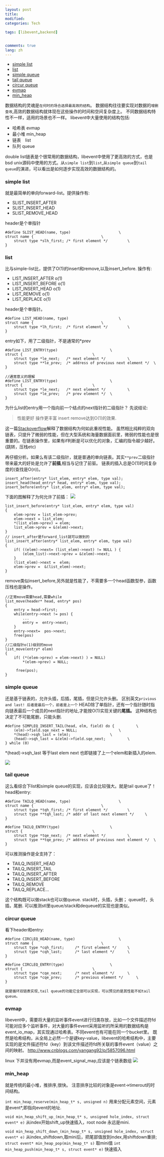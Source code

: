 ```yaml
---
layout: post
title:
modified:
categories: Tech
 
tags: [libevent,backend]

  
comments: true
lang: zh
---
```

<!-- TOC -->

- [simple list](#simple-list)
- [list](#list)
- [simple queue](#simple-queue)
- [tail queue](#tail-queue)
- [circur queue](#circur-queue)
- [evmap](#evmap)
- [min_heap](#min_heap)

<!-- /TOC -->

数据结构的灵魂是`在何时的场合选择最高效的结构`。
数据结构往往要实现对数据的`增删查改`,高效的数据结构就体现在这些操作的时间和空间复杂度上。
不同数据结构特性不一样，适用的场景也不一样。
libevent中大量使用的结构包括:
* 哈希表 evmap
* 最小堆 min_heap
* 链表　list
* 队列 queue

double list链表是个很常用的数据结构，libevent中使用了更高效的方式，也是bsd unix源码中使用的方式。从`simple list`到`list`,从`simple queue`到`tail queue`的演进，可以看出是如何逐步实现高效的数据结构的。　

### simple list
就是最简单的单向forward-list。提供操作有:
* SLIST_INSERT_AFTER
* SLIST_INSERT_HEAD
* SLIST_REMOVE_HEAD

header是个单指针
```
#define SLIST_HEAD(name, type)						\
struct name {								\
	struct type *slh_first;	/* first element */			\
}
```

### list

比与simple-list比，提供了O(1)的insert和remove,以及insert_before.
操作有:
* LIST_INSERT_AFTER o(1)
* LIST_INSERT_BEFORE o(1)
* LIST_INSERT_HEAD o(1)
* LIST_REMOVE o(1)
* LIST_REPLACE o(1)

header是个单指针。
```
#define LIST_HEAD(name, type)						\
struct name {								\
	struct type *lh_first;	/* first element */			\
}
```
entry如下，用了二级指针，不是通常的*prev
```
#define LIST_ENTRY(type)						\
struct {								\
	struct type *le_next;	/* next element */			\
	struct type **le_prev;	/* address of previous next element */	\
}

//通常意义的理解
#define LIST_ENTRY(type)						\
struct {								\
	struct type *le_next;	/* next element */			\
	struct type *le_prev;	/* prev element */	\
}
```
为什么list的entry用一个指向前一个结点的next指针的二级指针？
先说结论:
>性能更好 操作更丰富
>insert remove达到O(1)的效果.

这一篇[Stackoverflow][ref1]解释了数据结构为何如此重视性能。
虽然相比纯粹的双向链表，只提升了微弱的性能，但在大型系统和海量数据面前里，微弱的性能也是很重要的。在链表操作里，如果有if判断是可以优化的对象，汇编的指令越少越好。(跳转，压栈etc)

再仔细分析。如果么有该二级指针，就是普通的单向链表。其实`**prev`二级指针带来最大的好处是允许了**前插**,相当与记住了前驱。 链表的插入总是O(1)时间复杂度的(查找是O(n))。
```
insert_after(entry* list_elem, entry* elem, type val);
insert_head(head_entry* head, entry* elem, type val);
insert_before(entry* list_elem, entry* elem, type val);
```
下面的图解释了为何允许了前插：
![]( http://osvo72tet.bkt.clouddn.com/list.png)
```
list_insert_before(entry* list_elem, entry* elem, type val)
{
    elem->prev = list_elem->prev;
	elem->next = list_elem;
    *(list_elem->prev) = elem;
    list_elem->prev = &(elem)->next;
}
// insert_after是forward_list就可以做到的
list_insert_after(entry* list_elem, entry* elem, type val)
{
	if( ((elem)->next= (list_elem)->next) != NULL ) {
    	(elem_list)->next->prev = &(elem)->next;
    }
    (list_elem)->next =  elem;
    elem->prev =  &(list_elem)->next;
}
```
remove类似insert_before,另外就是性能了，不需要多一个head函数型参，函数压栈也是操作。
```
//正常move需要head,需要while
list_move(header* head, entry* pos)
{
	entry = head->first;
	while(entry->next != pos) {
    	...
        entry =  entry->next;
    }
    entry->next=  pos->next;
    free(pos)
}
//二级指针o(1)级别的move
list_move(entry* elem)
{
	if( (*(elem->prev) = elem->next) ) = NULL)
    	*(elem->prev) = NULL;
      
     free(pos);
}
```

### simple queue
还是基于链表的，允许头插，后插，尾插，但是只允许头删。
区别英文`privious and last! 后者是最后一个，前者是上一个`
HEAD除了单指针，还有一个指针随时指向链表最后一个成员的next指针的地址,才能按O(1)实现关键的**尾插。**
这种结构也决定了不可能尾删，只能头删.
```
#define SIMPLEQ_INSERT_TAIL(head, elm, field) do {			\
	(elm)->field.sqe_next = NULL;					\
	*(head)->sqh_last = (elm);					\
	(head)->sqh_last = &(elm)->field.sqe_next;			\
} while (0)
```
*(head)->sqh_last 等于last elem next 也即链接了上一个elem和新插入的elem.

![]( http://osvo72tet.bkt.clouddn.com/simple_queue.png)
### tail queue
这么看综合下list和simple queue的实现，应该会比较强大。就是tail queue了！
head和entry:
```
#define TAILQ_HEAD(name, type)						\
struct name {								\
	struct type *tqh_first;	/* first element */			\
	struct type **tqh_last;	/* addr of last next element */		\
}

#define TAILQ_ENTRY(type)						\
struct {								\
	struct type *tqe_next;	/* next element */			\
	struct type **tqe_prev;	/* address of previous next element */	\
}
```
可以推测操作是全支持了：
* TAILQ_INSERT_HEAD
* TAILQ_INSERT_TAIL
* TAILQ_INSERT_AFTER
* TAILQ_INSERT_BEFORE
* TAILQ_REMOVE
* TAILQ_REPLACE...

这个结构既可以做stack也可以做queue.
stack时，头插，头删；
queue时，头插，尾删.
可以推测stl里queue/stack和dequeue的实现也是类似。

### circur queue
看下header和entry:
```
#define CIRCLEQ_HEAD(name, type)					\
struct name {								\
	struct type *cqh_first;		/* first element */		\
	struct type *cqh_last;		/* last element */		\
}

#define CIRCLEQ_ENTRY(type)						\
struct {								\
	struct type *cqe_next;		/* next element */		\
	struct type *cqe_prev;		/* previous element */		\
}

就是循环双链表实现,tail queue的功能它全部可以实现，可以预见的是其性能不如tail queue。
```

### evmap
libevent中，需要将大量的监听事件event进行归类存放，比如一个文件描述符fd可能对应多个监听事件，对大量的事件event采用监听的所采用的数据结构是event_io_map，其实现通过哈希表。不同event也有可能在同一个bucket里。
既然是哈希结构，从全局上必然一个是键key-value，libevent的哈希结构中，主要实现的是文件描述符fd（key）到该文件描述符fd所关联的事件event（value）之间的映射。
http://www.cnblogs.com/yangang92/p/5857096.html

linux 下并没有用evmap,而是event_signal_map,应该是个链表数组
![]( http://osvo72tet.bkt.clouddn.com/20170809-114233.png)

### min_heap
就是传统的最小堆，推排序,很快。
注意排序比较的对象是event->timerout的时间结构。

`int min_heap_reserve(min_heap_t* s, unsigned n)`
用来分配元素空间，元素是event*,即指向event的地址.

`void min_heap_shift_up_(min_heap_t* s, unsigned hole_index, struct event* e)` 
从index开始shift_up快速插入，root node 永远是mini.

`void min_heap_shift_down_(min_heap_t* s, unsigned hole_index, struct event* e)`
从index_shiftdown,取mini后，把尾部值放到index,用shiftdown重排;
`struct event* min_heap_pop(min_heap_t* s)` 取mini值
`int min_heap_push(min_heap_t* s, struct event* e)` 快速插入

[ref1]: (https://stackoverflow.com/questions/3058592/use-of-double-pointer-in-linux-kernel-hash-list-implementation)

